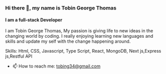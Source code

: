 ### Hi there 👋, my name is Tobin George Thomas
#### I am a full-stack Developer
I am Tobin George Thomas, My passion is giving life to new ideas in the changing world by coding. I really enjoying learning new languages and skills and update my self with the change happening around.


Skills: Html, CSS, Javascript, Type Script, React, MongoDB, Next js,Express js,Restful API
- 📫 How to reach me: tobing34@gmail.com





